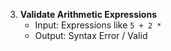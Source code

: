3. **Validate Arithmetic Expressions**
   - Input: Expressions like `5 + 2 *`
   - Output: Syntax Error / Valid